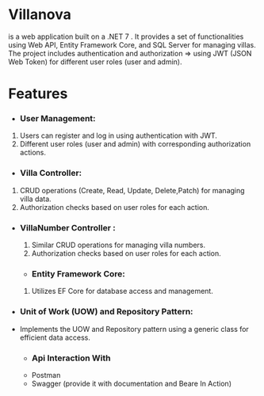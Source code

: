 # Villanova 
is a web application built on a .NET 7 . It provides a set of functionalities using Web API, Entity Framework Core, and SQL Server for managing villas. 
The project includes authentication and authorization => using JWT (JSON Web Token) for different user roles (user and admin).
# Features 
 - ### User Management:
1. Users can register and log in using authentication with JWT.
1. Different user roles (user and admin) with corresponding authorization actions.
- ### Villa Controller:
1. CRUD operations (Create, Read, Update, Delete,Patch) for managing villa data.
1. Authorization checks based on user roles for each action.
- ### VillaNumber Controller :
  1. Similar CRUD operations for managing villa numbers.
  1. Authorization checks based on user roles for each action.
  - ### Entity Framework Core:
  1. Utilizes EF Core for database access and management.
 - ### Unit of Work (UOW) and Repository Pattern:
  - Implements the UOW and Repository pattern using a generic class for efficient data access.
    - ### Api Interaction With
    - Postman
    - Swagger (provide it with documentation and Beare In Action)
